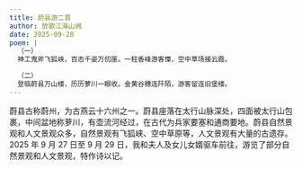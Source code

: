 ```yaml
---
title: 蔚县游二首
author: 放歌江海山阙
date: 2025-09-28
poem: |
  （一）
  神工鬼斧飞狐峡，百态千姿万仞崖。一柱香峰游客憟，空中草场接云霞。

  （二）
  登临蔚县万山楼，历历萝川一眼收。金黄谷穗连阡陌，游客留连旧堡楼。
---
```


蔚县古称蔚州，为古燕云十六州之一。蔚县座落在太行山脉深处，四面被太行山包裹，中间盆地称萝川，有壶流河经过，在古代为兵家要塞和通商要地。蔚县自然景观和人文景观众多，自然景观有飞狐峡、空中草原等，人文景观有大量的古遗存。2025 年 9 月 27 日至 9 月 29 日，我和夫人及女儿女婿驱车前往，游览了部分自然景观和人文景观，特作诗以记。
